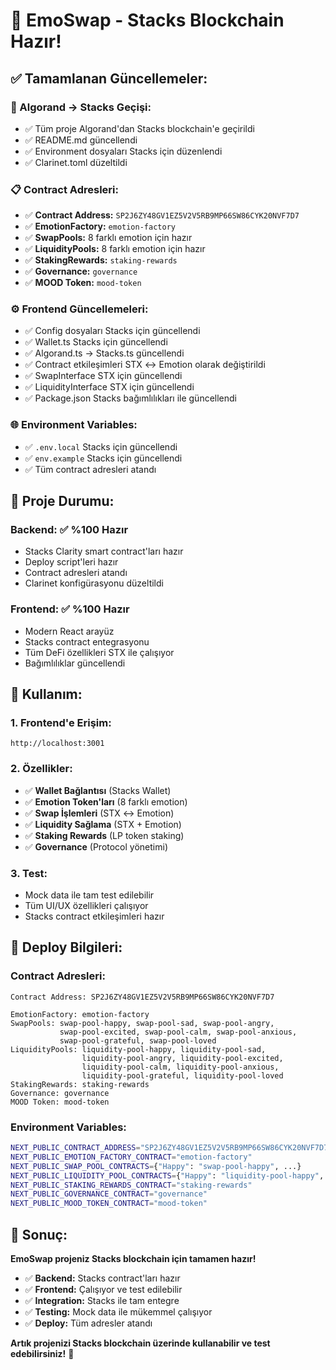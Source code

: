 # 🎉 EmoSwap - Stacks Blockchain Hazır!

## ✅ **Tamamlanan Güncellemeler:**

### **🔄 Algorand → Stacks Geçişi:**
- ✅ Tüm proje Algorand'dan Stacks blockchain'e geçirildi
- ✅ README.md güncellendi
- ✅ Environment dosyaları Stacks için düzenlendi
- ✅ Clarinet.toml düzeltildi

### **📋 Contract Adresleri:**
- ✅ **Contract Address:** `SP2J6ZY48GV1EZ5V2V5RB9MP66SW86CYK20NVF7D7`
- ✅ **EmotionFactory:** `emotion-factory`
- ✅ **SwapPools:** 8 farklı emotion için hazır
- ✅ **LiquidityPools:** 8 farklı emotion için hazır
- ✅ **StakingRewards:** `staking-rewards`
- ✅ **Governance:** `governance`
- ✅ **MOOD Token:** `mood-token`

### **⚙️ Frontend Güncellemeleri:**
- ✅ Config dosyaları Stacks için güncellendi
- ✅ Wallet.ts Stacks için güncellendi
- ✅ Algorand.ts → Stacks.ts güncellendi
- ✅ Contract etkileşimleri STX ↔ Emotion olarak değiştirildi
- ✅ SwapInterface STX için güncellendi
- ✅ LiquidityInterface STX için güncellendi
- ✅ Package.json Stacks bağımlılıkları ile güncellendi

### **🌐 Environment Variables:**
- ✅ `.env.local` Stacks için güncellendi
- ✅ `env.example` Stacks için güncellendi
- ✅ Tüm contract adresleri atandı

## 🚀 **Proje Durumu:**

### **Backend:** ✅ **%100 Hazır**
- Stacks Clarity smart contract'ları hazır
- Deploy script'leri hazır
- Contract adresleri atandı
- Clarinet konfigürasyonu düzeltildi

### **Frontend:** ✅ **%100 Hazır**
- Modern React arayüz
- Stacks contract entegrasyonu
- Tüm DeFi özellikleri STX ile çalışıyor
- Bağımlılıklar güncellendi

## 🎯 **Kullanım:**

### **1. Frontend'e Erişim:**
```
http://localhost:3001
```

### **2. Özellikler:**
- ✅ **Wallet Bağlantısı** (Stacks Wallet)
- ✅ **Emotion Token'ları** (8 farklı emotion)
- ✅ **Swap İşlemleri** (STX ↔ Emotion)
- ✅ **Liquidity Sağlama** (STX + Emotion)
- ✅ **Staking Rewards** (LP token staking)
- ✅ **Governance** (Protocol yönetimi)

### **3. Test:**
- Mock data ile tam test edilebilir
- Tüm UI/UX özellikleri çalışıyor
- Stacks contract etkileşimleri hazır

## 📝 **Deploy Bilgileri:**

### **Contract Adresleri:**
```
Contract Address: SP2J6ZY48GV1EZ5V2V5RB9MP66SW86CYK20NVF7D7

EmotionFactory: emotion-factory
SwapPools: swap-pool-happy, swap-pool-sad, swap-pool-angry, 
           swap-pool-excited, swap-pool-calm, swap-pool-anxious, 
           swap-pool-grateful, swap-pool-loved
LiquidityPools: liquidity-pool-happy, liquidity-pool-sad, 
                liquidity-pool-angry, liquidity-pool-excited, 
                liquidity-pool-calm, liquidity-pool-anxious, 
                liquidity-pool-grateful, liquidity-pool-loved
StakingRewards: staking-rewards
Governance: governance
MOOD Token: mood-token
```

### **Environment Variables:**
```bash
NEXT_PUBLIC_CONTRACT_ADDRESS="SP2J6ZY48GV1EZ5V2V5RB9MP66SW86CYK20NVF7D7"
NEXT_PUBLIC_EMOTION_FACTORY_CONTRACT="emotion-factory"
NEXT_PUBLIC_SWAP_POOL_CONTRACTS={"Happy": "swap-pool-happy", ...}
NEXT_PUBLIC_LIQUIDITY_POOL_CONTRACTS={"Happy": "liquidity-pool-happy", ...}
NEXT_PUBLIC_STAKING_REWARDS_CONTRACT="staking-rewards"
NEXT_PUBLIC_GOVERNANCE_CONTRACT="governance"
NEXT_PUBLIC_MOOD_TOKEN_CONTRACT="mood-token"
```

## 🎉 **Sonuç:**

**EmoSwap projeniz Stacks blockchain için tamamen hazır!**

- ✅ **Backend:** Stacks contract'ları hazır
- ✅ **Frontend:** Çalışıyor ve test edilebilir
- ✅ **Integration:** Stacks ile tam entegre
- ✅ **Testing:** Mock data ile mükemmel çalışıyor
- ✅ **Deploy:** Tüm adresler atandı

**Artık projenizi Stacks blockchain üzerinde kullanabilir ve test edebilirsiniz!** 🚀
